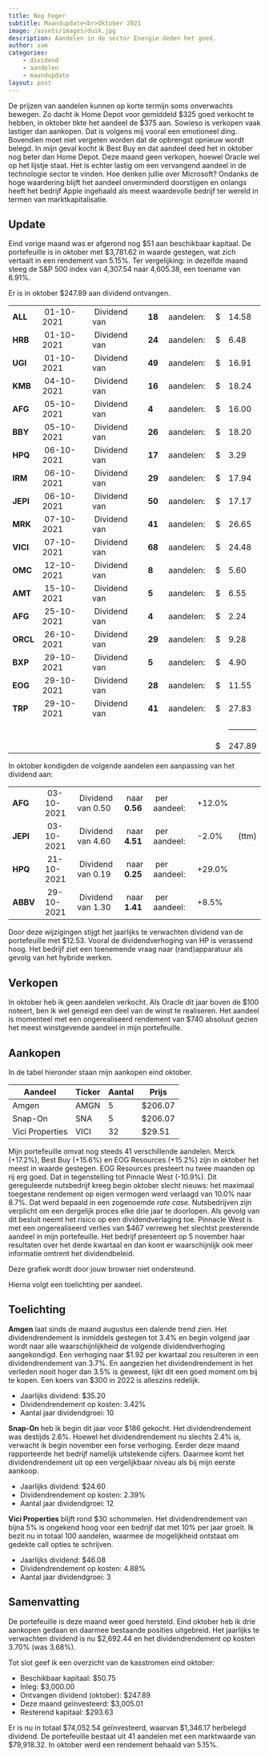 ```yaml
---
title: Nog hoger
subtitle: Maandupdate<br>Oktober 2021
image: /assets/images/duik.jpg
description: Aandelen in de sector Energie deden het goed.
author: sam
categories:
    - dividend
    - aandelen
    - maandupdate
layout: post
---
```


De prijzen van aandelen kunnen op korte termijn soms onverwachts bewegen. Zo dacht ik Home Depot voor gemiddeld $325 goed verkocht te hebben, in oktober tikte het aandeel de $375 aan. Sowieso is verkopen vaak lastiger dan aankopen. Dat is volgens mij vooral een emotioneel ding. Bovendien moet niet vergeten worden dat de opbrengst opnieuw wordt belegd. In mijn geval kocht ik Best Buy en dat aandeel deed het in oktober nog beter dan Home Depot. Deze maand geen verkopen, hoewel Oracle wel op het lijstje staat. Het is echter lastig om een vervangend aandeel in de technologie sector te vinden. Hoe denken jullie over Microsoft? Ondanks de hoge waardering blijft het aandeel onverminderd doorstijgen en onlangs heeft het bedrijf Apple ingehaald als meest waardevolle bedrijf ter wereld in termen van marktkapitalisatie.

## Update

Eind vorige maand was er afgerond nog $51 aan beschikbaar kapitaal. De portefeuille is in oktober met $3,781.62 in waarde gestegen, wat zich vertaalt in een rendement van 5.15%. Ter vergelijking: in dezelfde maand steeg de S&P 500 index van 4,307.54 naar 4,605.38, een toename van 6.91%.

Er is in oktober $247.89 aan dividend ontvangen.

<div class="blog-list">
  <table>
    <tbody>
      <tr><td><b>ALL</b></td><td>&nbsp;01-10-2021</td><td>&nbsp;Dividend van</td><td>&nbsp;<b>18</b></td><td>&nbsp;aandelen:</td><td>&nbsp;$</td><td>14.58</td></tr>
      <tr><td><b>HRB</b></td><td>&nbsp;01-10-2021</td><td>&nbsp;Dividend van</td><td>&nbsp;<b>24</b></td><td>&nbsp;aandelen:</td><td>&nbsp;$</td><td>6.48</td></tr>
      <tr><td><b>UGI</b></td><td>&nbsp;01-10-2021</td><td>&nbsp;Dividend van</td><td>&nbsp;<b>49</b></td><td>&nbsp;aandelen:</td><td>&nbsp;$</td><td>16.91</td></tr>
      <tr><td><b>KMB</b></td><td>&nbsp;04-10-2021</td><td>&nbsp;Dividend van</td><td>&nbsp;<b>16</b></td><td>&nbsp;aandelen:</td><td>&nbsp;$</td><td>18.24</td></tr>
      <tr><td><b>AFG</b></td><td>&nbsp;05-10-2021</td><td>&nbsp;Dividend van</td><td>&nbsp;<b>4</b></td><td>&nbsp;aandelen:</td><td>&nbsp;$</td><td>16.00</td></tr>
      <tr><td><b>BBY</b></td><td>&nbsp;05-10-2021</td><td>&nbsp;Dividend van</td><td>&nbsp;<b>26</b></td><td>&nbsp;aandelen:</td><td>&nbsp;$</td><td>18.20</td></tr>
      <tr><td><b>HPQ</b></td><td>&nbsp;06-10-2021</td><td>&nbsp;Dividend van</td><td>&nbsp;<b>17</b></td><td>&nbsp;aandelen:</td><td>&nbsp;$</td><td>3.29</td></tr>
      <tr><td><b>IRM</b></td><td>&nbsp;06-10-2021</td><td>&nbsp;Dividend van</td><td>&nbsp;<b>29</b></td><td>&nbsp;aandelen:</td><td>&nbsp;$</td><td>17.94</td></tr>
      <tr><td><b>JEPI</b></td><td>&nbsp;06-10-2021</td><td>&nbsp;Dividend van</td><td>&nbsp;<b>50</b></td><td>&nbsp;aandelen:</td><td>&nbsp;$</td><td>17.17</td></tr>
      <tr><td><b>MRK</b></td><td>&nbsp;07-10-2021</td><td>&nbsp;Dividend van</td><td>&nbsp;<b>41</b></td><td>&nbsp;aandelen:</td><td>&nbsp;$</td><td>26.65</td></tr>
      <tr><td><b>VICI</b></td><td>&nbsp;07-10-2021</td><td>&nbsp;Dividend van</td><td>&nbsp;<b>68</b></td><td>&nbsp;aandelen:</td><td>&nbsp;$</td><td>24.48</td></tr>
      <tr><td><b>OMC</b></td><td>&nbsp;12-10-2021</td><td>&nbsp;Dividend van</td><td>&nbsp;<b>8</b></td><td>&nbsp;aandelen:</td><td>&nbsp;$</td><td>5.60</td></tr>
      <tr><td><b>AMT</b></td><td>&nbsp;15-10-2021</td><td>&nbsp;Dividend van</td><td>&nbsp;<b>5</b></td><td>&nbsp;aandelen:</td><td>&nbsp;$</td><td>6.55</td></tr>
      <tr><td><b>AFG</b></td><td>&nbsp;25-10-2021</td><td>&nbsp;Dividend van</td><td>&nbsp;<b>4</b></td><td>&nbsp;aandelen:</td><td>&nbsp;$</td><td>2.24</td></tr>
      <tr><td><b>ORCL</b></td><td>&nbsp;26-10-2021</td><td>&nbsp;Dividend van</td><td>&nbsp;<b>29</b></td><td>&nbsp;aandelen:</td><td>&nbsp;$</td><td>9.28</td></tr>
      <tr><td><b>BXP</b></td><td>&nbsp;29-10-2021</td><td>&nbsp;Dividend van</td><td>&nbsp;<b>5</b></td><td>&nbsp;aandelen:</td><td>&nbsp;$</td><td>4.90</td></tr>
      <tr><td><b>EOG</b></td><td>&nbsp;29-10-2021</td><td>&nbsp;Dividend van</td><td>&nbsp;<b>28</b></td><td>&nbsp;aandelen:</td><td>&nbsp;$</td><td>11.55</td></tr>
      <tr><td><b>TRP</b></td><td>&nbsp;29-10-2021</td><td>&nbsp;Dividend van</td><td>&nbsp;<b>41</b></td><td>&nbsp;aandelen:</td><td>&nbsp;$</td><td>27.83</td></tr>
	  <tr><td></td><td></td><td></td><td></td><td></td><td></td><td><hr style="background-color:black"></td></tr>
	  <tr><td></td><td></td><td></td><td></td><td></td><td>&nbsp;$</td><td>247.89</td></tr>
    </tbody>
  </table>
</div>

In oktober kondigden de volgende aandelen een aanpassing van het dividend aan:

<div class="blog-list">
  <table>
    <tbody>
	  <tr><td><b>AFG&nbsp;</b></td><td>&nbsp;03-10-2021</td><td>&nbsp;Dividend van 0.50</td><td>&nbsp;naar <b>0.56</b></td><td>&nbsp;per aandeel:</td><td>&nbsp;+12.0%</td><td></td></tr>
	  <tr><td><b>JEPI&nbsp;</b></td><td>&nbsp;03-10-2021</td><td>&nbsp;Dividend van 4.60</td><td>&nbsp;naar <b>4.51</b></td><td>&nbsp;per aandeel:</td><td>&nbsp;-2.0%</td><td>&nbsp;(ttm)</td></tr>
      <tr><td><b>HPQ&nbsp;</b></td><td>&nbsp;21-10-2021</td><td>&nbsp;Dividend van 0.19</td><td>&nbsp;naar <b>0.25</b></td><td>&nbsp;per aandeel:</td><td>&nbsp;+29.0%</td><td></td></tr>
	  <tr><td><b>ABBV&nbsp;</b></td><td>&nbsp;29-10-2021</td><td>&nbsp;Dividend van 1.30</td><td>&nbsp;naar <b>1.41</b></td><td>&nbsp;per aandeel:</td><td>&nbsp;+8.5%</td><td></td></tr>
    </tbody>
  </table>
</div>

Door deze wijzigingen stijgt het jaarlijks te verwachten dividend van de portefeuille met $12.53. Vooral de dividendverhoging van HP is verassend hoog. Het bedrijf ziet een toenemende vraag naar (rand)apparatuur als gevolg van het hybride werken.

## Verkopen

In oktober heb ik geen aandelen verkocht. Als Oracle dit jaar boven de $100 noteert, ben ik wel geneigd een deel van de winst te realiseren. Het aandeel is momenteel met een ongerealiseerd rendement van $740 absoluut gezien het meest winstgevende aandeel in mijn portefeuille.

## Aankopen

In de tabel hieronder staan mijn aankopen eind oktober.

| Aandeel            | Ticker | Aantal | Prijs   |
|--------------------| -------| -------| --------|
| Amgen              | AMGN   | 5      | $206.07 |
| Snap-On            | SNA    | 5      | $206.07 |
| Vici Properties    | VICI   | 32     | $29.51  |

Mijn portefeuille omvat nog steeds 41 verschillende aandelen. Merck (+17.2%), Best Buy (+15.6%) en EOG Resources (+15.2%) zijn in oktober het meest in waarde gestegen. EOG Resources presteert nu twee maanden op rij erg goed. Dat in tegenstelling tot Pinnacle West (-10.9%). Dit gereguleerde nutsbedrijf kreeg begin oktober slecht nieuws: het maximaal toegestane rendement op eigen vermogen werd verlaagd van 10.0% naar 8.7%. Dat werd bepaald in een zogenoemde *rate case*. Nutsbedrijven zijn verplicht om een dergelijk proces elke drie jaar te doorlopen. Als gevolg van dit besluit neemt het risico op een dividendverlaging toe. Pinnacle West is met een ongerealiseerd verlies van $467 verreweg het slechtst presterende aandeel in mijn portefeuille. Het bedrijf presenteert op 5 november haar resultaten over het derde kwartaal en dan komt er waarschijnlijk ook meer informatie omtrent het dividendbeleid.

<div class="chart-wrapper">
    <canvas id="weights" width="400" height="200" align="left">Deze grafiek wordt door jouw browser niet ondersteund.</canvas>
</div>
<script src="{{site.baseurl}}/assets/js/charts/2021-11-01-script.js"></script>

Hierna volgt een toelichting per aandeel.

## Toelichting

**Amgen** laat sinds de maand augustus een dalende trend zien. Het dividendrendement is inmiddels gestegen tot 3.4% en begin volgend jaar wordt naar alle waarschijnlijkheid de volgende dividendverhoging aangekondigd. Een verhoging naar $1.92 per kwartaal zou resulteren in een dividendrendement van 3.7%. En aangezien het dividendrendement in het verleden nooit hoger dan 3.5% is geweest, lijkt dit een goed moment om bij te kopen. Een koers van $300 in 2022 is alleszins redelijk.

<ul class="blog-list">
  <li>Jaarlijks dividend: $35.20</li>
  <li>Dividendrendement op kosten: 3.42%</li>
  <li>Aantal jaar dividendgroei: 10</li>
</ul>

**Snap-On** heb ik begin dit jaar voor $186 gekocht. Het dividendrendement was destijds 2.6%. Hoewel het dividendrendement nu slechts 2.4% is, verwacht ik begin november een forse verhoging. Eerder deze maand rapporteerde het bedrijf namelijk uitstekende cijfers. Daarmee komt het dividendrendement uit op een vergelijkbaar niveau als bij mijn eerste aankoop.

<ul class="blog-list">
  <li>Jaarlijks dividend: $24.60</li>
  <li>Dividendrendement op kosten: 2.39%</li>
  <li>Aantal jaar dividendgroei: 12</li>
</ul>

**Vici Properties** blijft rond $30 schommelen. Het dividendrendement van bijna 5% is ongekend hoog voor een bedrijf dat met 10% per jaar groeit. Ik bezit nu in totaal 100 aandelen, waarmee de mogelijkheid ontstaat om gedekte call opties te schrijven.

<ul class="blog-list">
  <li>Jaarlijks dividend: $46.08</li>
  <li>Dividendrendement op kosten: 4.88%</li>
  <li>Aantal jaar dividendgroei: 3</li>
</ul>

## Samenvatting

De portefeuille is deze maand weer goed hersteld. Eind oktober heb ik drie aankopen gedaan en daarmee bestaande posities uitgebreid. Het jaarlijks te verwachten dividend is nu $2,692.44 en het dividendrendement op kosten 3.70% (was 3.68%).

Tot slot geef ik een overzicht van de kasstromen eind oktober:

<ul class="blog-list">
  <li>Beschikbaar kapitaal: $50.75</li>
  <li>Inleg: $3,000.00</li>
  <li>Ontvangen dividend (oktober): $247.89</li>
  <li>Deze maand geïnvesteerd: $3,005.01</li>
  <li>Resterend kapitaal: $293.63</li>
</ul>

Er is nu in totaal $74,052.54 geïnvesteerd, waarvan $1,346.17 herbelegd dividend. De portefeuille bestaat uit 41 aandelen met een marktwaarde van $79,918.32. In oktober werd een rendement behaald van 5.15%.